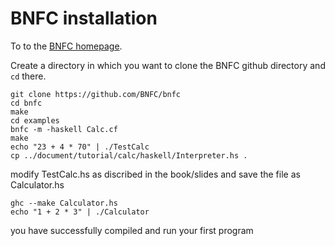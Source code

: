 # BNFC installation

To to the [BNFC homepage](http://bnfc.digitalgrammars.com/).

Create a directory in which you want to clone the BNFC github directory and `cd` there.

    git clone https://github.com/BNFC/bnfc
    cd bnfc
    make
    cd examples
    bnfc -m -haskell Calc.cf
    make
    echo "23 + 4 * 70" | ./TestCalc 
    cp ../document/tutorial/calc/haskell/Interpreter.hs .
  
modify TestCalc.hs as discribed in the book/slides and save the file as Calculator.hs
  
    ghc --make Calculator.hs
    echo "1 + 2 * 3" | ./Calculator
    
you have successfully compiled and run your first program
